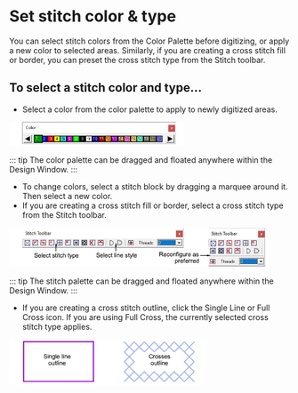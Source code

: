 # Set stitch color & type

You can select stitch colors from the Color Palette before digitizing, or apply a new color to selected areas. Similarly, if you are creating a cross stitch fill or border, you can preset the cross stitch type from the Stitch toolbar.

## To select a stitch color and type...

- Select a color from the color palette to apply to newly digitized areas.

![ColorToolbar.png](assets/ColorToolbar.png)

::: tip
The color palette can be dragged and floated anywhere within the Design Window.
:::

- To change colors, select a stitch block by dragging a marquee around it. Then select a new color.
- If you are creating a cross stitch fill or border, select a cross stitch type from the Stitch toolbar.

![cross-stitch_digitizing00007.png](assets/cross-stitch_digitizing00007.png)

::: tip
The stitch palette can be dragged and floated anywhere within the Design Window.
:::

- If you are creating a cross stitch outline, click the Single Line or Full Cross icon. If you are using Full Cross, the currently selected cross stitch type applies.

![cross-stitch_digitizing00010.png](assets/cross-stitch_digitizing00010.png)

